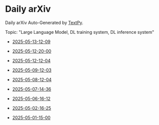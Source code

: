 # Daily arXiv

Daily arXiv Auto-Generated by [TextPy](https://github.com/yezhengmao1/TextPy).

Topic: "Large Language Model, DL training system, DL inference system"

* [2025-05-13-12-09](./2025-05-13-12-09.md)

* [2025-05-12-20-00](./2025-05-12-20-00.md)

* [2025-05-12-12-04](./2025-05-12-12-04.md)

* [2025-05-09-12-03](./2025-05-09-12-03.md)

* [2025-05-08-12-04](./2025-05-08-12-04.md)

* [2025-05-07-14-36](./2025-05-07-14-36.md)

* [2025-05-06-16-12](./2025-05-06-16-12.md)

* [2025-05-02-16-25](./2025-05-02-16-25.md)

* [2025-05-01-15-00](./2025-05-01-15-00.md)
